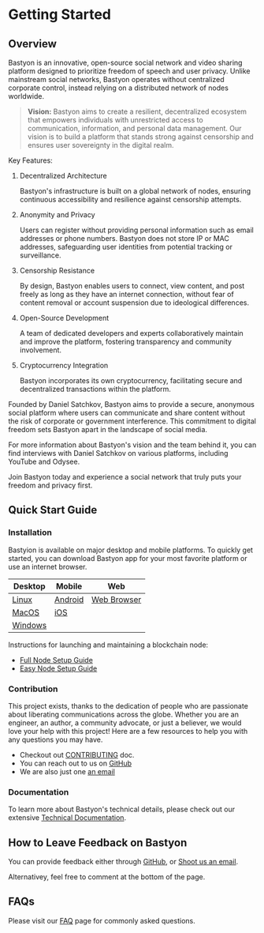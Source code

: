 # Getting Started

## Overview

Bastyon is an innovative, open-source social network and video sharing platform designed to prioritize freedom of speech and user privacy. Unlike mainstream social networks, Bastyon operates without centralized corporate control, instead relying on a distributed network of nodes worldwide.

> **Vision:**
Bastyon aims to create a resilient, decentralized ecosystem that empowers individuals with unrestricted access to communication, information, and personal data management. Our vision is to build a platform that stands strong against censorship and ensures user sovereignty in the digital realm.


Key Features:

1. Decentralized Architecture

   Bastyon's infrastructure is built on a global network of nodes, ensuring continuous accessibility and resilience against censorship attempts.

2. Anonymity and Privacy

   Users can register without providing personal information such as email addresses or phone numbers. Bastyon does not store IP or MAC addresses, safeguarding user identities from potential tracking or surveillance.

3. Censorship Resistance

   By design, Bastyon enables users to connect, view content, and post freely as long as they have an internet connection, without fear of content removal or account suspension due to ideological differences.

4. Open-Source Development

   A team of dedicated developers and experts collaboratively maintain and improve the platform, fostering transparency and community involvement.

5. Cryptocurrency Integration

   Bastyon incorporates its own cryptocurrency, facilitating secure and decentralized transactions within the platform.

Founded by Daniel Satchkov, Bastyon aims to provide a secure, anonymous social platform where users can communicate and share content without the risk of corporate or government interference. This commitment to digital freedom sets Bastyon apart in the landscape of social media.

For more information about Bastyon's vision and the team behind it, you can find interviews with Daniel Satchkov on various platforms, including YouTube and Odysee.

Join Bastyon today and experience a social network that truly puts your freedom and privacy first.


## Quick Start Guide

### Installation
Bastyion is available on major desktop and mobile platforms. To quickly get started, you can download Bastyon app for your most favorite platform or use an internet browser.

| Desktop                                                | Mobile                                      | Web|
|----------|---------------------------------------------|-------------------------------------------------|
| [Linux](https://bastyon.com/about?id=about-download)   | [Android](https://bastyon.com/about?id=about-download)                                                       | [Web Browser](https://bastyon.com/registration) |
| [MacOS](https://bastyon.com/about?id=about-download)   | [iOS](https://bastyon.com/about?id=about-download)                                       |                                                         |
| [Windows](https://bastyon.com/about?id=about-download) |                                                  |

Instructions for launching and maintaining a blockchain node:

- [Full Node Setup Guide](/guide/full-node/)
- [Easy Node Setup Guide](/guide/easy-node/)


### Contribution

This project exists, thanks to the dedication of people who are passionate about liberating communications across the globe. Whether you are an engineer, an author, a community advocate, or just a believer, we would love your help with this project! Here are a few resources to help you with any questions you may have.

- Checkout out [CONTRIBUTING](/dev/CONTRIBUTING.md) doc.
- You can reach out to us on [GitHub](https://github.com/pocketnetteam)
- We are also just one [an email](mailto:support@pocketnet.app)

<!---
todo: provide a post that will contain support accounts in different languages
--->

### Documentation

To learn more about Bastyon's technical details, please check out our extensive [Technical Documentation](/dev/get-started.md). 


## How to Leave Feedback on Bastyon

You can provide feedback either through [GitHub](https://github.com/pocketnetteam), or [Shoot us an email](mailto:support@pocketnet.app).

Alternativey, feel free to comment at the bottom of the page. 
<!---
todo: enable the comment box once the plugin is installed
--->

## FAQs

Please visit our [FAQ](https://bastyon.com/about?id=about-faq) page for commonly asked questions.
